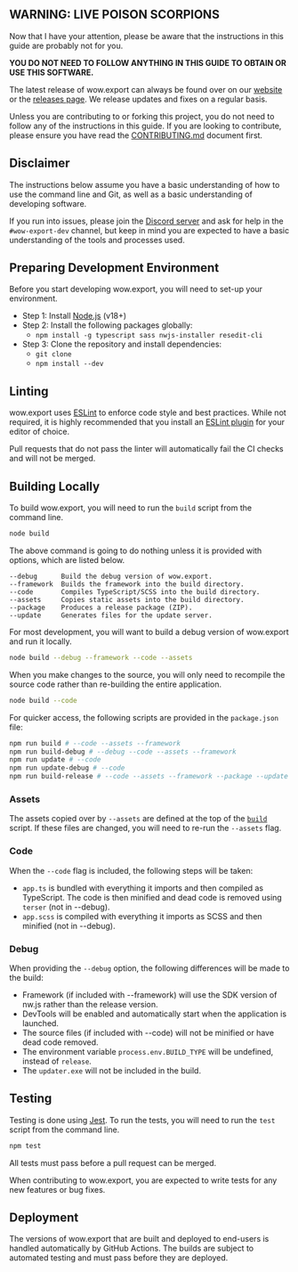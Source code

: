 ## WARNING: LIVE POISON SCORPIONS
Now that I have your attention, please be aware that the instructions in this guide are probably not for you.

**YOU DO NOT NEED TO FOLLOW ANYTHING IN THIS GUIDE TO OBTAIN OR USE THIS SOFTWARE.**

The latest release of wow.export can always be found over on our [website](https://www.kruithne.net/wow.export/) or the [releases page](https://github.com/Kruithne/wow.export/releases). We release updates and fixes on a regular basis.

Unless you are contributing to or forking this project, you do not need to follow any of the instructions in this guide. If you are looking to contribute, please ensure you have read the [CONTRIBUTING.md](CONTRIBUTING.md) document first.

## Disclaimer
The instructions below assume you have a basic understanding of how to use the command line and Git, as well as a basic understanding of developing software.

If you run into issues, please join the [Discord server](https://discord.gg/kC3EzAYBtf) and ask for help in the `#wow-export-dev` channel, but keep in mind you are expected to have a basic understanding of the tools and processes used.

## Preparing Development Environment
Before you start developing wow.export, you will need to set-up your environment.

- Step 1: Install [Node.js](https://nodejs.org/en/) (v18+)
- Step 2: Install the following packages globally:
  - `npm install -g typescript sass nwjs-installer resedit-cli`
- Step 3: Clone the repository and install dependencies:
  - `git clone`
  - `npm install --dev`

## Linting
wow.export uses [ESLint](https://eslint.org/) to enforce code style and best practices. While not required, it is highly recommended that you install an [ESLint plugin](https://marketplace.visualstudio.com/items?itemName=dbaeumer.vscode-eslint) for your editor of choice.

Pull requests that do not pass the linter will automatically fail the CI checks and will not be merged.

## Building Locally
To build wow.export, you will need to run the `build` script from the command line.

```bash
node build
```

The above command is going to do nothing unless it is provided with options, which are listed below.

```
--debug 	 Build the debug version of wow.export.
--framework  Builds the framework into the build directory.
--code       Compiles TypeScript/SCSS into the build directory.
--assets     Copies static assets into the build directory.
--package    Produces a release package (ZIP).
--update     Generates files for the update server.
```

For most development, you will want to build a debug version of wow.export and run it locally.

```bash
node build --debug --framework --code --assets
```

When you make changes to the source, you will only need to recompile the source code rather than re-building the entire application.

```bash
node build --code
```

For quicker access, the following scripts are provided in the `package.json` file:

```bash
npm run build # --code --assets --framework
npm run build-debug # --debug --code --assets --framework
npm run update # --code
npm run update-debug # --code
npm run build-release # --code --assets --framework --package --update
```

### Assets
The assets copied over by `--assets` are defined at the top of the [`build`](build.js) script. If these files are changed, you will need to re-run the `--assets` flag.

### Code
When the `--code` flag is included, the following steps will be taken:
- `app.ts` is bundled with everything it imports and then compiled as TypeScript. The code is then minified and dead code is removed using `terser` (not in --debug).
- `app.scss` is compiled with everything it imports as SCSS and then minified (not in --debug).

### Debug
When providing the `--debug` option, the following differences will be made to the build:
- Framework (if included with --framework) will use the SDK version of nw.js rather than the release version.
- DevTools will be enabled and automatically start when the application is launched.
- The source files (if included with --code) will not be minified or have dead code removed.
- The environment variable `process.env.BUILD_TYPE` will be undefined, instead of `release`.
- The `updater.exe` will not be included in the build.

## Testing
Testing is done using [Jest](https://jestjs.io/). To run the tests, you will need to run the `test` script from the command line.

```bash
npm test
```

All tests must pass before a pull request can be merged.

When contributing to wow.export, you are expected to write tests for any new features or bug fixes.

## Deployment
The versions of wow.export that are built and deployed to end-users is handled automatically by GitHub Actions. The builds are subject to automated testing and must pass before they are deployed.